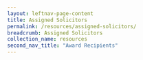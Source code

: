 ```yaml
---
layout: leftnav-page-content
title: Assigned Solicitors
permalink: /resources/assigned-solicitors/
breadcrumb: Assigned Solicitors
collection_name: resources
second_nav_title: "Award Recipients"
---
```


